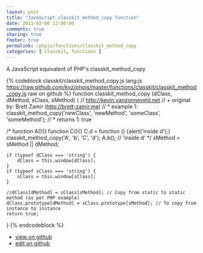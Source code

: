```yaml
---
layout: post
title: "JavaScript classkit_method_copy function"
date: 2011-02-06 12:00:00
comments: true
sharing: true
footer: true
permalink: /phpjs/functions/classkit_method_copy
categories: [ classkit, functions ]
---
```

A JavaScript equivalent of PHP's classkit_method_copy
<!-- more -->
{% codeblock classkit/classkit_method_copy.js lang:js https://raw.github.com/kvz/phpjs/master/functions/classkit/classkit_method_copy.js raw on github %}
function classkit_method_copy (dClass, dMethod, sClass, sMethod) {
    // http://kevin.vanzonneveld.net
    // +   original by: Brett Zamir (http://brett-zamir.me)
    // *     example 1: classkit_method_copy('newClass', 'newMethod', 'someClass', 'someMethod');
    // *     returns 1: true

/*
    function A(){}
    function C(){}
    C.d = function () {alert('inside d');}
    classkit_method_copy('A', 'b', 'C', 'd');
    A.b(); // 'inside d'
    */
    sMethod = sMethod || dMethod;

    if (typeof dClass === 'string') {
        dClass = this.window[dClass];
    }
    if (typeof sClass === 'string') {
        sClass = this.window[sClass];
    }

    //dClass[dMethod] = sClass[sMethod]; // Copy from static to static method (as per PHP example)
    dClass.prototype[dMethod] = sClass.prototype[sMethod]; // To copy from instance to instance
    return true;
}
{% endcodeblock %}
<ul>
 <li><a href="https://github.com/kvz/phpjs/blob/master/functions/classkit/classkit_method_copy.js">view on github</a></li>
 <li><a href="https://github.com/kvz/phpjs/edit/master/functions/classkit/classkit_method_copy.js">edit on github</a></li>
</ul>
